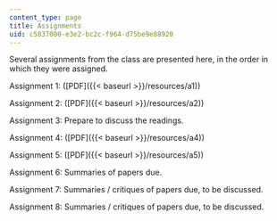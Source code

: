 ```yaml
---
content_type: page
title: Assignments
uid: c5837000-e3e2-bc2c-f964-d75be9e88920
---
```


Several assignments from the class are presented here, in the order in which they were assigned.

Assignment 1: ([PDF]({{< baseurl >}}/resources/a1))

Assignment 2: ([PDF]({{< baseurl >}}/resources/a2))

Assignment 3: Prepare to discuss the readings.

Assignment 4: ([PDF]({{< baseurl >}}/resources/a4))

Assignment 5: ([PDF]({{< baseurl >}}/resources/a5))

Assignment 6: Summaries of papers due.

Assignment 7: Summaries / critiques of papers due, to be discussed.

Assignment 8: Summaries / critiques of papers due, to be discussed.